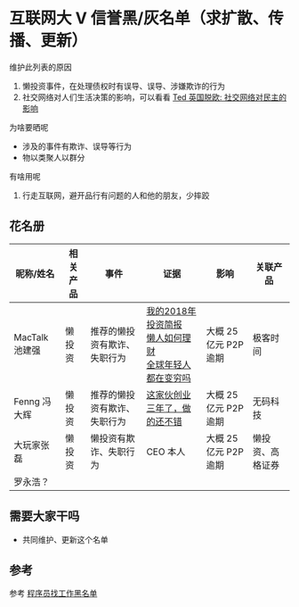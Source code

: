 # 互联网大 V 信誉黑/灰名单（求扩散、传播、更新）

维护此列表的原因

1. 懒投资事件，在处理债权时有误导、误导、涉嫌欺诈的行为
2. 社交网络对人们生活决策的影响，可以看看 [Ted 英国脱欧: 社交网络对民主的影响](https://youtu.be/OQSMr-3GGvQ)

为啥要晒呢
- 涉及的事件有欺诈、误导等行为
- 物以类聚人以群分

有啥用呢
1. 行走互联网，避开品行有问题的人和他的朋友，少摔跤

## 花名册

| 昵称/姓名 | 相关产品 | 事件 | 证据 | 影响 | 关联产品 |
| -- | -- | -- | -- | -- | -- |
| MacTalk 池建强 | 懒投资 | 推荐的懒投资有欺诈、失职行为 |[我的2018年投资简报](https://mp.weixin.qq.com/s/oioV7DY-6YZsll37rGUU-w) <br/>[懒人如何理财](https://mp.weixin.qq.com/s/ebdwFb1DGf18ELtaTQikgg) <br/>[全球年轻人都在变穷吗](https://mp.weixin.qq.com/s/aw5FV-AmEpN4fAZFt2jd7g)| 大概 25 亿元 P2P 逾期 | 极客时间 |
| Fenng 冯大辉 | 懒投资 | 推荐的懒投资有欺诈、失职行为 |[这家伙创业三年了，做的还不错](https://mp.weixin.qq.com/s/7baiuz82RmsLA7Nz_3dmmA)| 大概 25 亿元 P2P 逾期 | 无码科技 |
| 大玩家张磊 | 懒投资 | 懒投资有欺诈、失职行为 | CEO 本人 | 大概 25 亿元 P2P 逾期 | 懒投资、高格证券 |
| 罗永浩？ | | |

## 需要大家干吗

- 共同维护、更新这个名单

## 参考

参考 [程序员找工作黑名单](https://github.com/shengxinjing/programmer-job-blacklist)
